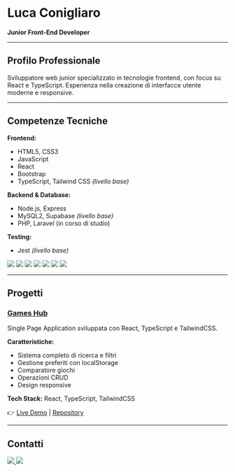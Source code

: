 # Luca Conigliaro
**Junior Front-End Developer**

---

## Profilo Professionale
Sviluppatore web junior specializzato in tecnologie frontend, con focus su React e TypeScript. Esperienza nella creazione di interfacce utente moderne e responsive.

---

## Competenze Tecniche

**Frontend:**
- HTML5, CSS3
- JavaScript
- React
- Bootstrap
- TypeScript, Tailwind CSS *(livello base)*

**Backend & Database:**
- Node.js, Express
- MySQL2, Supabase *(livello base)*
- PHP, Laravel (in corso di studio)

**Testing:**
- Jest *(livello base)*

<p>
  <img src="https://img.shields.io/badge/HTML5-E34F26?style=flat&logo=html5&logoColor=white" />
  <img src="https://img.shields.io/badge/CSS3-1572B6?style=flat&logo=css3&logoColor=white" />
  <img src="https://img.shields.io/badge/JavaScript-F7DF1E?style=flat&logo=javascript&logoColor=black" />
  <img src="https://img.shields.io/badge/TypeScript-3178C6?style=flat&logo=typescript&logoColor=white" />
  <img src="https://img.shields.io/badge/React-61DAFB?style=flat&logo=react&logoColor=black" />
  <img src="https://img.shields.io/badge/Tailwind-38B2AC?style=flat&logo=tailwindcss&logoColor=white" />
  <img src="https://img.shields.io/badge/Node.js-339933?style=flat&logo=nodedotjs&logoColor=white" />
</p>

---

## Progetti

### [Games Hub](https://games-hub-rho.vercel.app/)
Single Page Application sviluppata con React, TypeScript e TailwindCSS.

**Caratteristiche:**
- Sistema completo di ricerca e filtri
- Gestione preferiti con localStorage
- Comparatore giochi
- Operazioni CRUD
- Design responsive

**Tech Stack:** React, TypeScript, TailwindCSS

👉 [Live Demo](https://games-hub-rho.vercel.app/) | [Repository](https://github.com/lucaconigliaro/games-hub)

---

## Contatti

<p>
  <a href="https://linkedin.com/in/luca-conigliaro-5636b1352/" target="_blank">
    <img src="https://img.shields.io/badge/LinkedIn-blue?logo=linkedin&logoColor=white" />
  </a>
  <a href="mailto:lucaconigliaro1@gmail.com">
    <img src="https://img.shields.io/badge/Email-D14836?logo=gmail&logoColor=white" />
  </a>
</p>

